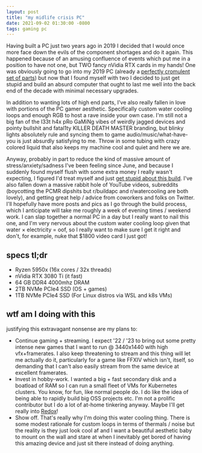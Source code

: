 ```yaml
---
layout: post
title: "my midlife crisis PC"
date: 2021-09-02 01:30:00 -0800
tags: gaming pc
---
```


Having built a PC just two years ago in 2019 I decided that I would once more face down the evils of the component shortages and do it again. This happened because of an amusing confluence of events which put me in a position to have not one, but TWO fancy nVidia RTX cards in my hands! One was obviously going to go into my 2019 PC (already a [perfectly cromulent set of parts](https://pcpartpicker.com/user/doubleyewdee/saved/#view=HQXJbv)) but now that I found myself with two I decided to just get stupid and build an absurd computer that ought to last me well into the back end of the decade with minimal necessary upgrades.

In addition to wanting lots of high end parts, I've also really fallen in love with portions of the PC gamer aesthetic. Specifically custom water cooling loops and enough RGB to host a rave inside your own case. I'm still not a big fan of the l33t h4x pRo GaMiNg vibes of weirdly jagged devices and pointy bullshit and fatal1ty KILLER DEATH MASTER branding, but blinky lights absolutely rule and syncing them to game audio/music/what-have-you is just absurdly satisfying to me. Throw in some tubing with crazy colored liquid that also keeps my machine cool and quiet and here we are.

Anyway, probably in part to reduce the kind of massive amount of stress/anxiety/sadness I've been feeling since June, and because I suddenly found myself flush with some extra money I really wasn't expecting, I figured I'd treat myself and just
[get stupid about this build](https://pcpartpicker.com/user/doubleyewdee/saved/#view=fbz4Mp). I've also fallen down a massive rabbit hole of YouTube videos, subreddits (boycotting the PCMR dipshits but r/buildapc and r/watercooling are both lovely), and getting great help / advice from coworkers and folks on Twitter. I'll hopefully have more posts and pics as I go through the build process, which I anticipate will take me roughly a week of evening times / weekend work. I can slap together a normal PC in a day but I really want to nail this one, and I'm very nervous about the custom water cooling loop given that water × electricity = oof, so I really want to make sure I get it right and don't, for example, nuke that $1800 video card I just got!

## specs tl;dr
- Ryzen 5950x (16x cores / 32x threads)
- nVidia RTX 3080 Ti (it fast)
- 64 GB DDR4 4000mhz DRAM
- 2TB NVMe PCIe4 SSD (OS + games)
- 1TB NVMe PCIe4 SSD (For Linux distros via WSL and k8s VMs)

## wtf am I doing with this

justifying this extravagant nonsense are my plans to:
- Continue gaming + streaming. I expect '22 / '23 to bring out some pretty intense new games that I want to run @ 3440x1440 with high vfx+framerates. I also keep threatening to stream and this thing will let me actually do it, particularly for a game like FFXIV which isn't, itself, so demanding that I can't also easily stream from the same device at excellent framerates.
- Invest in hobby-work. I wanted a big + fast secondary disk and a boatload of RAM so I can run a small fleet of VMs for Kubernetes clusters. You know, for fun, like normal people do. I do like the idea of being able to rapidly build big OSS projects etc. I'm not a prolific contributor but I do a lot of at-home tinkering anyway. Maybe I'll get really into [Redox](https://www.redox-os.org/)!
- Show off. That's really why I'm doing this water cooling thing. There is some modest rationale for custom loops in terms of thermals / noise but the reality is they just look cool af and I want a beautiful aesthetic baby to mount on the wall and stare at when I inevitably get bored of having this amazing device and just sit there instead of doing anything.